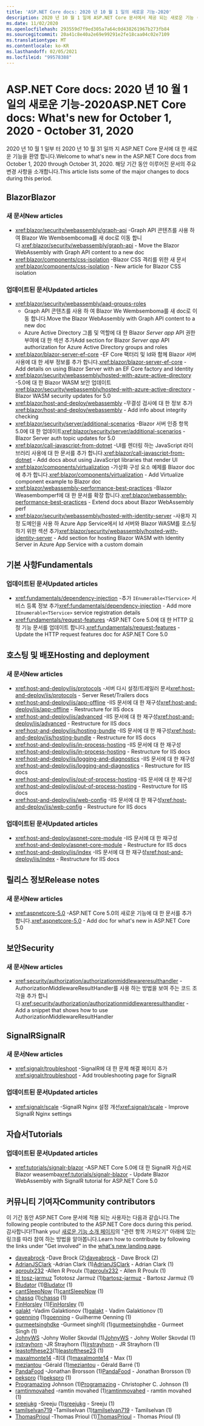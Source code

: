 ```yaml
---
title: 'ASP.NET Core docs: 2020 년 10 월 1 일의 새로운 기능-2020'
description: 2020 년 10 월 1 일에 ASP.NET Core 문서에서 제공 되는 새로운 기능 (2020 년 10 월 31 일)
ms.date: 11/02/2020
ms.openlocfilehash: 293559d7f9ed305a7a64c0d438261967b273fb84
ms.sourcegitcommit: 20a41c8e40a2e69e99291e2fe18caa04c02e7109
ms.translationtype: MT
ms.contentlocale: ko-KR
ms.lasthandoff: 02/05/2021
ms.locfileid: "99578388"
---
```

# <a name="aspnet-core-docs-whats-new-for-october-1-2020---october-31-2020"></a><span data-ttu-id="e5636-103">ASP.NET Core docs: 2020 년 10 월 1 일의 새로운 기능-2020</span><span class="sxs-lookup"><span data-stu-id="e5636-103">ASP.NET Core docs: What's new for October 1, 2020 - October 31, 2020</span></span>

<span data-ttu-id="e5636-104">2020 년 10 월 1 일부 터 2020 년 10 월 31 일까 지 ASP.NET Core 문서에 대 한 새로운 기능을 환영 합니다.</span><span class="sxs-lookup"><span data-stu-id="e5636-104">Welcome to what's new in the ASP.NET Core docs from October 1, 2020 through October 31, 2020.</span></span> <span data-ttu-id="e5636-105">해당 기간 동안 이루어진 문서의 주요 변경 사항을 소개합니다.</span><span class="sxs-lookup"><span data-stu-id="e5636-105">This article lists some of the major changes to docs during this period.</span></span>

## <a name="blazor"></a><span data-ttu-id="e5636-106">Blazor</span><span class="sxs-lookup"><span data-stu-id="e5636-106">Blazor</span></span>

### <a name="new-articles"></a><span data-ttu-id="e5636-107">새 문서</span><span class="sxs-lookup"><span data-stu-id="e5636-107">New articles</span></span>

- <span data-ttu-id="e5636-108"><xref:blazor/security/webassembly/graph-api> -Graph API 콘텐츠를 사용 하 여 Blazor We Wembsembcoma를 새 doc로 이동 합니다.</span><span class="sxs-lookup"><span data-stu-id="e5636-108"><xref:blazor/security/webassembly/graph-api> - Move the Blazor WebAssembly with Graph API content to a new doc</span></span>
- <span data-ttu-id="e5636-109"><xref:blazor/components/css-isolation> -Blazor CSS 격리를 위한 새 문서</span><span class="sxs-lookup"><span data-stu-id="e5636-109"><xref:blazor/components/css-isolation> - New article for Blazor CSS isolation</span></span>

### <a name="updated-articles"></a><span data-ttu-id="e5636-110">업데이트된 문서</span><span class="sxs-lookup"><span data-stu-id="e5636-110">Updated articles</span></span>

- <xref:blazor/security/webassembly/aad-groups-roles>
  - <span data-ttu-id="e5636-111">Graph API 콘텐츠를 사용 하 여 Blazor We Wembsemboma를 새 doc로 이동 합니다.</span><span class="sxs-lookup"><span data-stu-id="e5636-111">Move the Blazor WebAssembly with Graph API content to a new doc</span></span>
  - <span data-ttu-id="e5636-112">Azure Active Directory 그룹 및 역할에 대 한 Blazor *Server app* API 권한 부여에 대 한 섹션 추가</span><span class="sxs-lookup"><span data-stu-id="e5636-112">Add section for Blazor *Server app* API authorization for Azure Active Directory groups and roles</span></span>
- <span data-ttu-id="e5636-113"><xref:blazor/blazor-server-ef-core> -EF Core 팩터리 및 Id와 함께 Blazor 서버 사용에 대 한 세부 정보를 추가 합니다.</span><span class="sxs-lookup"><span data-stu-id="e5636-113"><xref:blazor/blazor-server-ef-core> - Add details on using Blazor Server with an EF Core factory and Identity</span></span>
- <span data-ttu-id="e5636-114"><xref:blazor/security/webassembly/hosted-with-azure-active-directory> -5.0에 대 한 Blazor WASM 보안 업데이트</span><span class="sxs-lookup"><span data-stu-id="e5636-114"><xref:blazor/security/webassembly/hosted-with-azure-active-directory> - Blazor WASM security updates for 5.0</span></span>
- <span data-ttu-id="e5636-115"><xref:blazor/host-and-deploy/webassembly> -무결성 검사에 대 한 정보 추가</span><span class="sxs-lookup"><span data-stu-id="e5636-115"><xref:blazor/host-and-deploy/webassembly> - Add info about integrity checking</span></span>
- <span data-ttu-id="e5636-116"><xref:blazor/security/server/additional-scenarios> -Blazor 서버 인증 항목 5.0에 대 한 업데이트</span><span class="sxs-lookup"><span data-stu-id="e5636-116"><xref:blazor/security/server/additional-scenarios> - Blazor Server auth topic updates for 5.0</span></span>
- <span data-ttu-id="e5636-117"><xref:blazor/call-javascript-from-dotnet> -UI를 렌더링 하는 JavaScript 라이브러리 사용에 대 한 문서를 추가 합니다.</span><span class="sxs-lookup"><span data-stu-id="e5636-117"><xref:blazor/call-javascript-from-dotnet> - Add docs about using JavaScript libraries that render UI</span></span>
- <span data-ttu-id="e5636-118"><xref:blazor/components/virtualization> -가상화 구성 요소 예제를 Blazor doc에 추가 합니다.</span><span class="sxs-lookup"><span data-stu-id="e5636-118"><xref:blazor/components/virtualization> - Add Virtualize component example to Blazor doc</span></span>
- <span data-ttu-id="e5636-119"><xref:blazor/webassembly-performance-best-practices> -Blazor Weasembomperf에 대 한 문서를 확장 합니다.</span><span class="sxs-lookup"><span data-stu-id="e5636-119"><xref:blazor/webassembly-performance-best-practices> - Extend docs about Blazor WebAssembly perf</span></span>
- <span data-ttu-id="e5636-120"><xref:blazor/security/webassembly/hosted-with-identity-server> -사용자 지정 도메인을 사용 하 Azure App Service에서 Id 서버와 Blazor WASM를 호스팅하기 위한 섹션 추가</span><span class="sxs-lookup"><span data-stu-id="e5636-120"><xref:blazor/security/webassembly/hosted-with-identity-server> - Add section for hosting Blazor WASM with Identity Server in Azure App Service with a custom domain</span></span>

## <a name="fundamentals"></a><span data-ttu-id="e5636-121">기본 사항</span><span class="sxs-lookup"><span data-stu-id="e5636-121">Fundamentals</span></span>

### <a name="updated-articles"></a><span data-ttu-id="e5636-122">업데이트된 문서</span><span class="sxs-lookup"><span data-stu-id="e5636-122">Updated articles</span></span>

- <span data-ttu-id="e5636-123"><xref:fundamentals/dependency-injection> -추가 `IEnumerable<TService>` 서비스 등록 정보 추가</span><span class="sxs-lookup"><span data-stu-id="e5636-123"><xref:fundamentals/dependency-injection> - Add more `IEnumerable<TService>` service registration details</span></span>
- <span data-ttu-id="e5636-124"><xref:fundamentals/request-features> -ASP.NET Core 5.0에 대 한 HTTP 요청 기능 문서를 업데이트 합니다.</span><span class="sxs-lookup"><span data-stu-id="e5636-124"><xref:fundamentals/request-features> - Update the HTTP request features doc for ASP.NET Core 5.0</span></span>

## <a name="hosting-and-deployment"></a><span data-ttu-id="e5636-125">호스팅 및 배포</span><span class="sxs-lookup"><span data-stu-id="e5636-125">Hosting and deployment</span></span>

### <a name="new-articles"></a><span data-ttu-id="e5636-126">새 문서</span><span class="sxs-lookup"><span data-stu-id="e5636-126">New articles</span></span>

- <span data-ttu-id="e5636-127"><xref:host-and-deploy/iis/protocols> -서버 다시 설정/트레일러 문서</span><span class="sxs-lookup"><span data-stu-id="e5636-127"><xref:host-and-deploy/iis/protocols> - Server Reset/Trailers docs</span></span>
- <span data-ttu-id="e5636-128"><xref:host-and-deploy/iis/app-offline> -IIS 문서에 대 한 재구성</span><span class="sxs-lookup"><span data-stu-id="e5636-128"><xref:host-and-deploy/iis/app-offline> - Restructure for IIS docs</span></span>
- <span data-ttu-id="e5636-129"><xref:host-and-deploy/iis/advanced> -IIS 문서에 대 한 재구성</span><span class="sxs-lookup"><span data-stu-id="e5636-129"><xref:host-and-deploy/iis/advanced> - Restructure for IIS docs</span></span>
- <span data-ttu-id="e5636-130"><xref:host-and-deploy/iis/hosting-bundle> -IIS 문서에 대 한 재구성</span><span class="sxs-lookup"><span data-stu-id="e5636-130"><xref:host-and-deploy/iis/hosting-bundle> - Restructure for IIS docs</span></span>
- <span data-ttu-id="e5636-131"><xref:host-and-deploy/iis/in-process-hosting> -IIS 문서에 대 한 재구성</span><span class="sxs-lookup"><span data-stu-id="e5636-131"><xref:host-and-deploy/iis/in-process-hosting> - Restructure for IIS docs</span></span>
- <span data-ttu-id="e5636-132"><xref:host-and-deploy/iis/logging-and-diagnostics> -IIS 문서에 대 한 재구성</span><span class="sxs-lookup"><span data-stu-id="e5636-132"><xref:host-and-deploy/iis/logging-and-diagnostics> - Restructure for IIS docs</span></span>
- <span data-ttu-id="e5636-133"><xref:host-and-deploy/iis/out-of-process-hosting> -IIS 문서에 대 한 재구성</span><span class="sxs-lookup"><span data-stu-id="e5636-133"><xref:host-and-deploy/iis/out-of-process-hosting> - Restructure for IIS docs</span></span>
- <span data-ttu-id="e5636-134"><xref:host-and-deploy/iis/web-config> -IIS 문서에 대 한 재구성</span><span class="sxs-lookup"><span data-stu-id="e5636-134"><xref:host-and-deploy/iis/web-config> - Restructure for IIS docs</span></span>

### <a name="updated-articles"></a><span data-ttu-id="e5636-135">업데이트된 문서</span><span class="sxs-lookup"><span data-stu-id="e5636-135">Updated articles</span></span>

- <span data-ttu-id="e5636-136"><xref:host-and-deploy/aspnet-core-module> -IIS 문서에 대 한 재구성</span><span class="sxs-lookup"><span data-stu-id="e5636-136"><xref:host-and-deploy/aspnet-core-module> - Restructure for IIS docs</span></span>
- <span data-ttu-id="e5636-137"><xref:host-and-deploy/iis/index> -IIS 문서에 대 한 재구성</span><span class="sxs-lookup"><span data-stu-id="e5636-137"><xref:host-and-deploy/iis/index> - Restructure for IIS docs</span></span>

## <a name="release-notes"></a><span data-ttu-id="e5636-138">릴리스 정보</span><span class="sxs-lookup"><span data-stu-id="e5636-138">Release notes</span></span>

### <a name="new-articles"></a><span data-ttu-id="e5636-139">새 문서</span><span class="sxs-lookup"><span data-stu-id="e5636-139">New articles</span></span>

- <span data-ttu-id="e5636-140"><xref:aspnetcore-5.0> -ASP.NET Core 5.0의 새로운 기능에 대 한 문서를 추가 합니다.</span><span class="sxs-lookup"><span data-stu-id="e5636-140"><xref:aspnetcore-5.0> - Add doc for what's new in ASP.NET Core 5.0</span></span>

## <a name="security"></a><span data-ttu-id="e5636-141">보안</span><span class="sxs-lookup"><span data-stu-id="e5636-141">Security</span></span>

### <a name="new-articles"></a><span data-ttu-id="e5636-142">새 문서</span><span class="sxs-lookup"><span data-stu-id="e5636-142">New articles</span></span>

- <span data-ttu-id="e5636-143"><xref:security/authorization/authorizationmiddlewareresulthandler> -AuthorizationMiddlewareResultHandler를 사용 하는 방법을 보여 주는 코드 조각을 추가 합니다.</span><span class="sxs-lookup"><span data-stu-id="e5636-143"><xref:security/authorization/authorizationmiddlewareresulthandler> - Add a snippet that shows how to use AuthorizationMiddlewareResultHandler</span></span>

## <a name="signalr"></a><span data-ttu-id="e5636-144">SignalR</span><span class="sxs-lookup"><span data-stu-id="e5636-144">SignalR</span></span>

### <a name="new-articles"></a><span data-ttu-id="e5636-145">새 문서</span><span class="sxs-lookup"><span data-stu-id="e5636-145">New articles</span></span>

- <span data-ttu-id="e5636-146"><xref:signalr/troubleshoot> -SignalR에 대 한 문제 해결 페이지 추가</span><span class="sxs-lookup"><span data-stu-id="e5636-146"><xref:signalr/troubleshoot> - Add troubleshooting page for SignalR</span></span>

### <a name="updated-articles"></a><span data-ttu-id="e5636-147">업데이트된 문서</span><span class="sxs-lookup"><span data-stu-id="e5636-147">Updated articles</span></span>

- <span data-ttu-id="e5636-148"><xref:signalr/scale> -SignalR Nginx 설정 개선</span><span class="sxs-lookup"><span data-stu-id="e5636-148"><xref:signalr/scale> - Improve SignalR Nginx settings</span></span>

## <a name="tutorials"></a><span data-ttu-id="e5636-149">자습서</span><span class="sxs-lookup"><span data-stu-id="e5636-149">Tutorials</span></span>

### <a name="updated-articles"></a><span data-ttu-id="e5636-150">업데이트된 문서</span><span class="sxs-lookup"><span data-stu-id="e5636-150">Updated articles</span></span>

- <span data-ttu-id="e5636-151"><xref:tutorials/signalr-blazor> -ASP.NET Core 5.0에 대 한 SignalR 자습서로 Blazor weasemba</span><span class="sxs-lookup"><span data-stu-id="e5636-151"><xref:tutorials/signalr-blazor> - Update Blazor WebAssembly with SignalR tutorial for ASP.NET Core 5.0</span></span>

## <a name="community-contributors"></a><span data-ttu-id="e5636-152">커뮤니티 기여자</span><span class="sxs-lookup"><span data-stu-id="e5636-152">Community contributors</span></span>

<span data-ttu-id="e5636-153">이 기간 동안 ASP.NET Core 문서에 적용 되는 사용자는 다음과 같습니다.</span><span class="sxs-lookup"><span data-stu-id="e5636-153">The following people contributed to the ASP.NET Core docs during this period.</span></span> <span data-ttu-id="e5636-154">감사합니다!</span><span class="sxs-lookup"><span data-stu-id="e5636-154">Thank you!</span></span> <span data-ttu-id="e5636-155">[새로운 기능 소개 페이지](index.yml)의 "관련 항목 가져오기" 아래에 있는 링크를 따라 참여 하는 방법을 알아봅니다.</span><span class="sxs-lookup"><span data-stu-id="e5636-155">Learn how to contribute by following the links under "Get involved" in the [what's new landing page](index.yml).</span></span>

- <span data-ttu-id="e5636-156">[daveabrock](https://github.com/daveabrock) -Dave Brock (2)</span><span class="sxs-lookup"><span data-stu-id="e5636-156">[daveabrock](https://github.com/daveabrock) - Dave Brock (2)</span></span>
- <span data-ttu-id="e5636-157">[AdrianJSClark](https://github.com/AdrianJSClark) -Adrian Clark (1)</span><span class="sxs-lookup"><span data-stu-id="e5636-157">[AdrianJSClark](https://github.com/AdrianJSClark) - Adrian Clark (1)</span></span>
- <span data-ttu-id="e5636-158">[aproulx232](https://github.com/aproulx232) -Allen R Proulx (1)</span><span class="sxs-lookup"><span data-stu-id="e5636-158">[aproulx232](https://github.com/aproulx232) - Allen R Proulx (1)</span></span>
- <span data-ttu-id="e5636-159">[바 tosz-jarmuz](https://github.com/bartosz-jarmuz) Tototosz Jarmuż (1)</span><span class="sxs-lookup"><span data-stu-id="e5636-159">[bartosz-jarmuz](https://github.com/bartosz-jarmuz) - Bartosz Jarmuż (1)</span></span>
- <span data-ttu-id="e5636-160">[Bludator](https://github.com/Bludator) (1)</span><span class="sxs-lookup"><span data-stu-id="e5636-160">[Bludator](https://github.com/Bludator) (1)</span></span>
- <span data-ttu-id="e5636-161">[cantSleepNow](https://github.com/cantSleepNow) (1)</span><span class="sxs-lookup"><span data-stu-id="e5636-161">[cantSleepNow](https://github.com/cantSleepNow) (1)</span></span>
- <span data-ttu-id="e5636-162">[chassq](https://github.com/chassq) (1)</span><span class="sxs-lookup"><span data-stu-id="e5636-162">[chassq](https://github.com/chassq) (1)</span></span>
- <span data-ttu-id="e5636-163">[FinHorsley](https://github.com/FinHorsley) (1)</span><span class="sxs-lookup"><span data-stu-id="e5636-163">[FinHorsley](https://github.com/FinHorsley) (1)</span></span>
- <span data-ttu-id="e5636-164">[galakt](https://github.com/galakt) -Vadim Galaktionov (1)</span><span class="sxs-lookup"><span data-stu-id="e5636-164">[galakt](https://github.com/galakt) - Vadim Galaktionov (1)</span></span>
- <span data-ttu-id="e5636-165">[goenning](https://github.com/goenning) (1)</span><span class="sxs-lookup"><span data-stu-id="e5636-165">[goenning](https://github.com/goenning) - Guilherme Oenning (1)</span></span>
- <span data-ttu-id="e5636-166">[gurmeetsinghdke](https://github.com/gurmeetsinghdke) -Gurmeet singh의 (1)</span><span class="sxs-lookup"><span data-stu-id="e5636-166">[gurmeetsinghdke](https://github.com/gurmeetsinghdke) - Gurmeet Singh (1)</span></span>
- <span data-ttu-id="e5636-167">[JohnyWS](https://github.com/JohnyWS) -Johny Woller Skovdal (1)</span><span class="sxs-lookup"><span data-stu-id="e5636-167">[JohnyWS](https://github.com/JohnyWS) - Johny Woller Skovdal (1)</span></span>
- <span data-ttu-id="e5636-168">[jrstrayhorn](https://github.com/jrstrayhorn) -JR Strayhorn (1)</span><span class="sxs-lookup"><span data-stu-id="e5636-168">[jrstrayhorn](https://github.com/jrstrayhorn) - JR Strayhorn (1)</span></span>
- <span data-ttu-id="e5636-169">[leastofthese23](https://github.com/leastofthese23)(1)</span><span class="sxs-lookup"><span data-stu-id="e5636-169">[leastofthese23](https://github.com/leastofthese23) (1)</span></span>
- <span data-ttu-id="e5636-170">[maxalmonte14](https://github.com/maxalmonte14) -최대 (1)</span><span class="sxs-lookup"><span data-stu-id="e5636-170">[maxalmonte14](https://github.com/maxalmonte14) - Max (1)</span></span>
- <span data-ttu-id="e5636-171">[meziantou](https://github.com/meziantou) -Gérald (1)</span><span class="sxs-lookup"><span data-stu-id="e5636-171">[meziantou](https://github.com/meziantou) - Gérald Barré (1)</span></span>
- <span data-ttu-id="e5636-172">[PandaFood](https://github.com/PandaFood) -Jonathan Brorsson (1)</span><span class="sxs-lookup"><span data-stu-id="e5636-172">[PandaFood](https://github.com/PandaFood) - Jonathan Brorsson (1)</span></span>
- <span data-ttu-id="e5636-173">[pekspro](https://github.com/pekspro) (1)</span><span class="sxs-lookup"><span data-stu-id="e5636-173">[pekspro](https://github.com/pekspro) (1)</span></span>
- <span data-ttu-id="e5636-174">[Programazing](https://github.com/Programazing) Johnson (1)</span><span class="sxs-lookup"><span data-stu-id="e5636-174">[Programazing](https://github.com/Programazing) - Christopher C. Johnson (1)</span></span>
- <span data-ttu-id="e5636-175">[ramtinmovahed](https://github.com/ramtinmovahed) -ramtin movahed (1)</span><span class="sxs-lookup"><span data-stu-id="e5636-175">[ramtinmovahed](https://github.com/ramtinmovahed) - ramtin movahed (1)</span></span>
- <span data-ttu-id="e5636-176">[sreejukg](https://github.com/sreejukg) -Sreeju (1)</span><span class="sxs-lookup"><span data-stu-id="e5636-176">[sreejukg](https://github.com/sreejukg) - Sreeju (1)</span></span>
- <span data-ttu-id="e5636-177">[tamilselvan719](https://github.com/tamilselvan719) -Tamilselvan (1)</span><span class="sxs-lookup"><span data-stu-id="e5636-177">[tamilselvan719](https://github.com/tamilselvan719) - Tamilselvan (1)</span></span>
- <span data-ttu-id="e5636-178">[ThomasPrioul](https://github.com/ThomasPrioul) -Thomas Prioul (1)</span><span class="sxs-lookup"><span data-stu-id="e5636-178">[ThomasPrioul](https://github.com/ThomasPrioul) - Thomas Prioul (1)</span></span>
